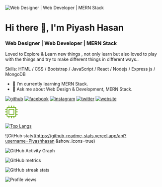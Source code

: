 ![Web Designer | Web Developer | MERN Stack](https://i0.wp.com/taskbcn.com/wp-content/uploads/2018/09/1OF0xEMkWBv-69zvmNs6RDQ.gif?fit=1600%2C700&ssl=1)

# Hi there 👋, I'm Piyash Hasan
### Web Designer | Web Developer | MERN Stack
Loved to Explore & Learn new things , not only learn but also loved to play with the things and try to make different things in different ways..

Skills: HTML / CSS / Bootstrap / JavaScript / React / Nodejs / Express js / MongoDB

- 🌱 I’m currently learning MERN Stack. 
- 💬 Ask me about Web Design & Development, MERN Stack. 


[<img src='https://cdn.jsdelivr.net/npm/simple-icons@3.0.1/icons/github.svg' alt='github' height='40'>](https://github.com/Piyashhasan )  [<img src='https://cdn.jsdelivr.net/npm/simple-icons@3.0.1/icons/facebook.svg' alt='facebook' height='40'>](https://www.facebook.com/piyash.hasan.982)  [<img src='https://cdn.jsdelivr.net/npm/simple-icons@3.0.1/icons/instagram.svg' alt='instagram' height='40'>](https://www.instagram.com/pi_yash/)  [<img src='https://cdn.jsdelivr.net/npm/simple-icons@3.0.1/icons/twitter.svg' alt='twitter' height='40'>](https://twitter.com/PiyashHasan1)  [<img src='https://cdn.jsdelivr.net/npm/simple-icons@3.0.1/icons/icloud.svg' alt='website' height='40'>](https://piyash-hasan.netlify.app/)  

<a href='https://docs.github.com/en/developers'><img src='https://raw.githubusercontent.com/acervenky/animated-github-badges/master/assets/devbadge.gif' width='40' height='40'></a> 

[![Top Langs](https://github-readme-stats.vercel.app/api/top-langs/?username=Piyashhasan )](https://github.com/anuraghazra/github-readme-stats)

![GitHub stats](https://github-readme-stats.vercel.app/api?username=Piyashhasan &show_icons=true)  

![GitHub Activity Graph](https://activity-graph.herokuapp.com/graph?username=Piyashhasan )  

![GitHub metrics](https://metrics.lecoq.io/Piyashhasan )  

![GitHub streak stats](https://github-readme-streak-stats.herokuapp.com/?user=Piyashhasan )  

![Profile views](https://gpvc.arturio.dev/Piyashhasan )  
